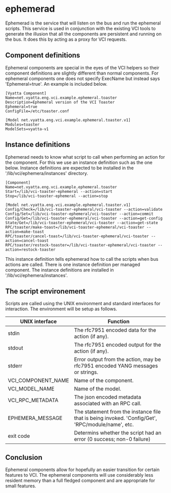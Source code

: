 # ephemerad
Ephemerad is the service that will listen on the bus and run the
ephemeral scripts. This service is used in conjunction with the
existing VCI tools to generate the illusion that all the components
are persistent and running on the bus. It does this by acting as a
proxy for VCI requests.

## Component definitions
Ephemeral components are special in the eyes of the VCI helpers so
their component definitions are slightly different than normal components.
For ephemeral components one does not specify ExecName but instead says
'Ephemeral=true'. An example is included below.

```
[Vyatta Component]
Name=net.vyatta.eng.vci.example.ephemeral.toaster
Description=Ephemeral version of the VCI Toaster
Ephemeral=true
ConfigFile=/etc/toaster.conf

[Model net.vyatta.eng.vci.example.ephemeral.toaster.v1]
Modules=toaster
ModelSets=vyatta-v1
```

## Instance definitions
Ephemerad needs to know what script to call when performing an action
for the component. For this we use an instance definition such as the
one below. Instance definitions are expected to be installed in the
'/lib/vci/ephemera/instances' directory.

```
[Component]
Name=net.vyatta.eng.vci.example.ephemeral.toaster
Start=/lib/vci-toaster-ephemeral --action=start
Stop=/lib/vci-toaster-ephemeral --action=stop

[Model net.vyatta.eng.vci.example.ephemeral.toaster.v1]
Config/Check=/lib/vci-toaster-ephemeral/vci-toaster --action=validate
Config/Set=/lib/vci-toaster-ephemeral/vci-toaster --action=commit
Config/Get=/lib/vci-toaster-ephemeral/vci-toaster --action=get-config
State/Get=/lib/vci-toaster-ephemeral/vci-toaster --action=get-state
RPC/toaster/make-toast=/lib/vci-toaster-ephemeral/vci-toaster --action=make-toast
RPC/toaster/cancel-toast=/lib/vci-toaster-ephemeral/vci-toaster --action=cancel-toast
RPC/toaster/restock-toaster=/lib/vci-toaster-ephemeral/vci-toaster --action=restock-toaster
```

This instance definition tells ephemerad how to call the scripts when
bus actions are called. There is one instance definition per managed
component. The instance definitions are installed in
'/lib/vci/ephemera/instances'.

## The script environement
Scripts are called using the UNIX environment and standard interfaces for interaction. The environment will be setup as follows.

| UNIX interface  | Function |
| --------------  | -------- |
| stdin           | The rfc7951 encoded data for the action (if any). |
| stdout          | The rfc7951 encoded output for the action (if any). |
| stderr          | Error output from the action, may be rfc7951 encoded YANG messages or strings. |
| VCI_COMPONENT_NAME | Name of the component. |
| VCI_MODEL_NAME  | Name of the model. |
| VCI_RPC_METADATA | The json encoded metadata associated with an RPC call. |
| EPHEMERA_MESSAGE| The statement from the instance file that is being invoked. 'Config/Get', 'RPC/module/name', etc. |
| exit code       | Determins whether the script had an error (0 success; non-0 failure) |


## Conclusion
Ephemeral components allow for hopefully an easier transition for
certain features to VCI. The ephemeral components will use
considerably less resident memory than a full fledged component and
are appropriate for small features.
